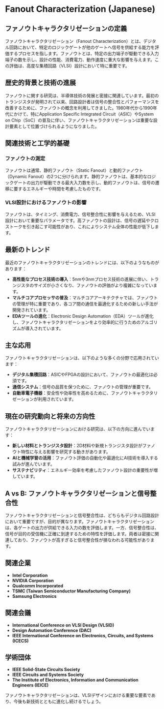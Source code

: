 # Fanout Characterization (Japanese)

## ファノウトキャラクタリゼーションの定義

ファノウトキャラクタリゼーション（Fanout Characterization）とは、デジタル回路において、特定のロジックゲートが他のゲートへ信号を供給する能力を評価するプロセスを指します。ファノウトとは、特定の出力端子が駆動できる入力端子の数を示し、設計の性能、消費電力、動作速度に重大な影響を与えます。この評価は、高度な集積回路（VLSI）設計において特に重要です。

## 歴史的背景と技術の進展

ファノウトに関する研究は、半導体技術の発展と密接に関連しています。最初のトランジスタが発明されて以来、回路設計者は信号の整合性とパフォーマンスを改善するために、ファノウトの概念を利用してきました。1980年代から1990年代にかけて、特にApplication Specific Integrated Circuit（ASIC）やSystem on Chip（SoC）の普及に伴い、ファノウトキャラクタリゼーションは重要な設計要素として位置づけられるようになりました。

## 関連技術と工学的基礎

### ファノウトの測定

ファノウトは通常、静的ファノウト（Static Fanout）と動的ファノウト（Dynamic Fanout）の2つに分けられます。静的ファノウトは、基本的なロジックゲートの出力が駆動できる最大入力数を示し、動的ファノウトは、信号の遷移に要するエネルギーや時間を考慮したものです。

### VLSI設計におけるファノウトの影響

ファノウトは、タイミング、消費電力、信号整合性に影響を与えるため、VLSI設計において重要なパラメータです。高ファノウトの設計は、信号の遅延やクロストークを引き起こす可能性があり、これによりシステム全体の性能が低下します。

## 最新のトレンド

最近のファノウトキャラクタリゼーションのトレンドには、以下のようなものがあります：

- **高性能なプロセス技術の導入**：5nmや3nmプロセス技術の進展に伴い、トランジスタのサイズが小さくなり、ファノウトの評価がより複雑になっています。
- **マルチコアプロセッサの普及**：マルチコアアーキテクチャでは、ファノウトの管理が特に重要であり、各コア間の通信を最適化するための新しい手法が開発されています。
- **EDAツールの進化**：Electronic Design Automation（EDA）ツールが進化し、ファノウトキャラクタリゼーションをより効率的に行うためのアルゴリズムが導入されています。

## 主な応用

ファノウトキャラクタリゼーションは、以下のような多くの分野で応用されています：

- **デジタル集積回路**：ASICやFPGAの設計において、ファノウトの最適化は必須です。
- **通信システム**：信号の品質を保つために、ファノウトの管理が重要です。
- **自動車電子機器**：安全性や効率性を高めるために、ファノウトキャラクタリゼーションが利用されています。

## 現在の研究動向と将来の方向性

ファノウトキャラクタリゼーションにおける研究は、以下の方向に進んでいます：

- **新しい材料とトランジスタ設計**：2D材料や新規トランジスタ設計がファノウト特性に与える影響を研究する動きがあります。
- **AIと機械学習の活用**：ファノウト評価の自動化や最適化にAI技術を導入する試みが進んでいます。
- **サステナビリティ**：エネルギー効率を考慮したファノウト設計の重要性が増しています。

## A vs B: ファノウトキャラクタリゼーションと信号整合性

ファノウトキャラクタリゼーションと信号整合性は、どちらもデジタル回路設計において重要ですが、目的が異なります。ファノウトキャラクタリゼーションは、各ゲートの出力が供給できる入力の数を評価します。一方、信号整合性は、信号が目的の受信機に正確に到達するための特性を評価します。両者は密接に関連しており、ファノウトが高すぎると信号整合性が損なわれる可能性があります。

## 関連企業

- **Intel Corporation**
- **NVIDIA Corporation**
- **Qualcomm Incorporated**
- **TSMC (Taiwan Semiconductor Manufacturing Company)**
- **Samsung Electronics**

## 関連会議

- **International Conference on VLSI Design (VLSID)**
- **Design Automation Conference (DAC)**
- **IEEE International Conference on Electronics, Circuits, and Systems (ICECS)**

## 学術団体

- **IEEE Solid-State Circuits Society**
- **IEEE Circuits and Systems Society**
- **The Institute of Electronics, Information and Communication Engineers (IEICE)**

ファノウトキャラクタリゼーションは、VLSIデザインにおける重要な要素であり、今後も新技術とともに進化し続けるでしょう。